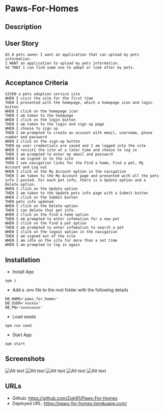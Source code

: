# Paws-For-Homes

## Description

## User Story
```
AS A pets owner I want an application that can upload my pets information.
I WANT an application to upload my pets information.
SO THAT I can find some one to adopt or look after my pets.
```

## Acceptance Criteria
```
GIVEN a pets adoption service site
WHEN I visit the site for the first time
THEN I presented with the homepage, which a homepage icon and login button
WHEN I click on the homepage icon
THEN I am taken to the homepage
WHEN I click on the login button
THEN I am taken to the login and sign up page
WHEN I choose to sign up
THEN I am prompted to create an account with email, username, phone number and password
WHEN I click on the sign-up button
THEN my user credentials are saved and I am logged into the site
WHEN I revisti the site at a later time and choose to log in
THEN I am prompted to enter my email and password
WHEN I am signed in to the site
THEN I see navigation links for the Find a home, Find a pet, My Account and Log out
WHEN I click on the My Account option in the navigation
THEN I am taken to the My Account page and presented with all the pets info I posted. For each pet info, there is a Update option and a Delete option.
WHEN I click on the Update option
THEN I am taken to the Update pets info page with a Submit button
WHEN I click on the Submit button
THEN pets info updated
WHEN I click on the Delete option
THEN I can delete that pet info.
WHEN I click on the Find a home option
THEN I am prompted to enter infomation for a new pet
WHEN I click on the Find a pet option
THEN I am prompted to enter infomation to search a pet
WHEN I click on the logout option in the navigation
THEN I am signed out of the site
WHEN I am idle on the site for more than a set time
WHEN I am prompted to log in again

```

## Installation
* Install App
```
npm i
```

* Add a .env file to the root folder with the following details
```
DB_NAME='paws_for_homes'
DB_USER='xxxxxx'
DB_PW='xxxxxxxxx'
```

* Load seeds
```
npm run seed
```

* Start App
```
npm start
```

## Screenshots
![Alt text](https://github.com/Zoki91/Paws-For-Homes/blob/master/public/img/paws-for-homes.herokuapp.com_.png)
![Alt text](https://github.com/Zoki91/Paws-For-Homes/blob/master/public/img/paws-for-homes.herokuapp.com_find.png)
![Alt text](https://github.com/Zoki91/Paws-For-Homes/blob/master/public/img/paws-for-homes.herokuapp.com_login.png)
![Alt text](https://github.com/Zoki91/Paws-For-Homes/blob/master/public/img/paws-for-homes.herokuapp.com_myaccount.png)
![Alt text](https://github.com/Zoki91/Paws-For-Homes/blob/master/public/img/paws-for-homes.herokuapp.com_new.png)


## URLs
* Github: https://github.com/Zoki91/Paws-For-Homes  
* Deployed URL: https://paws-for-homes.herokuapp.com/ 

